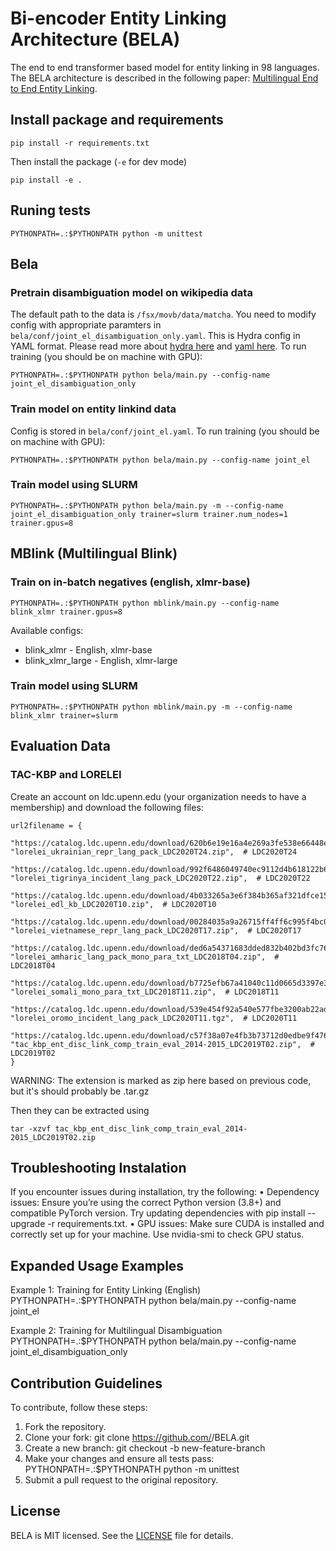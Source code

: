 # Bi-encoder Entity Linking Architecture (BELA)

The end to end transformer based model for entity linking in 98 languages. The BELA architecture is described in the following paper: [Multilingual End to End Entity Linking](https://arxiv.org/pdf/2306.08896.pdf).
## Install package and requirements
```
pip install -r requirements.txt
```

Then install the package (`-e` for dev mode)
```
pip install -e .
```


## Runing tests

```
PYTHONPATH=.:$PYTHONPATH python -m unittest
```

## Bela
### Pretrain disambiguation model on wikipedia data

The default path to the data is `/fsx/movb/data/matcha`. You need to modify config with appropriate paramters in `bela/conf/joint_el_disambiguation_only.yaml`. This is Hydra config in YAML format. Please read more about [hydra here](https://hydra.cc/) and [yaml here](https://docs.ansible.com/ansible/latest/reference_appendices/YAMLSyntax.html). To run training (you should be on machine with GPU):

```
PYTHONPATH=.:$PYTHONPATH python bela/main.py --config-name joint_el_disambiguation_only
```

### Train model on entity linkind data

Config is stored in `bela/conf/joint_el.yaml`. To run training (you should be on machine with GPU):

```
PYTHONPATH=.:$PYTHONPATH python bela/main.py --config-name joint_el
```

### Train model using SLURM

```
PYTHONPATH=.:$PYTHONPATH python bela/main.py -m --config-name joint_el_disambiguation_only trainer=slurm trainer.num_nodes=1 trainer.gpus=8
```

## MBlink (Multilingual Blink)
### Train on in-batch negatives (english, xlmr-base)

```
PYTHONPATH=.:$PYTHONPATH python mblink/main.py --config-name blink_xlmr trainer.gpus=8
```

Available configs:
* blink_xlmr - English, xlmr-base
* blink_xlmr_large - English, xlmr-large

### Train model using SLURM

```
PYTHONPATH=.:$PYTHONPATH python mblink/main.py -m --config-name blink_xlmr trainer=slurm
```

## Evaluation Data
### TAC-KBP and LORELEI
Create an account on ldc.upenn.edu (your organization needs to have a membership) and download the following files:
```
url2filename = {
    "https://catalog.ldc.upenn.edu/download/620b6e19e16a4e269a3fe538e66448e5e4fe2ba0ab40e6f5f879cd2379c5": "lorelei_ukrainian_repr_lang_pack_LDC2020T24.zip",  # LDC2020T24
    "https://catalog.ldc.upenn.edu/download/992f6486049740ec9112d4b618122b6138efa2ca852d26dc1075890dfbf4": "lorelei_tigrinya_incident_lang_pack_LDC2020T22.zip",  # LDC2020T22
    "https://catalog.ldc.upenn.edu/download/4b033265a3e6f384b365af321dfce154447e7ec4ebe339e3995f4ad823ba": "lorelei_edl_kb_LDC2020T10.zip",  # LDC2020T10
    "https://catalog.ldc.upenn.edu/download/00284035a9a26715ff4ff6c995f4bc083ccec32f3dc5459e4c872d1bdfca": "lorelei_vietnamese_repr_lang_pack_LDC2020T17.zip",  # LDC2020T17
    "https://catalog.ldc.upenn.edu/download/ded6a54371683dded832b402bd3fc761a83ad4414ce7c9e3e831f622135b": "lorelei_amharic_lang_pack_mono_para_txt_LDC2018T04.zip",  # LDC2018T04
    "https://catalog.ldc.upenn.edu/download/b7725efb67a41040c11d0665d3397e3dae111f592ce2f2974c3bcb5dad74": "lorelei_somali_mono_para_txt_LDC2018T11.zip",  # LDC2018T11
    "https://catalog.ldc.upenn.edu/download/539e454f92a540e577fbe3200ab22ada71aa6000477d3ac47099763ebeb8": "lorelei_oromo_incident_lang_pack_LDC2020T11.tgz",  # LDC2020T11
    "https://catalog.ldc.upenn.edu/download/c57f38a07e4fb3b73712d0edbe9f4765776a177af2a75783266df069e604": "tac_kbp_ent_disc_link_comp_train_eval_2014-2015_LDC2019T02.zip",  # LDC2019T02
}
```
WARNING: The extension is marked as zip here based on previous code, but it's should probably be .tar.gz


Then they can be extracted using
```
tar -xzvf tac_kbp_ent_disc_link_comp_train_eval_2014-2015_LDC2019T02.zip
```

## Troubleshooting Instalation
If you encounter issues during installation, try the following:
•	Dependency issues: Ensure you’re using the correct Python version (3.8+) and compatible PyTorch version. Try updating dependencies with pip install --upgrade -r requirements.txt.
•	GPU issues: Make sure CUDA is installed and correctly set up for your machine. Use nvidia-smi to check GPU status.

## Expanded Usage Examples
Example 1: Training for Entity Linking (English)
PYTHONPATH=.:$PYTHONPATH python bela/main.py --config-name joint_el

Example 2: Training for Multilingual Disambiguation
PYTHONPATH=.:$PYTHONPATH python bela/main.py --config-name joint_el_disambiguation_only

## Contribution Guidelines
To contribute, follow these steps:

1.	Fork the repository.
2.	Clone your fork:
    git clone https://github.com/<your-username>/BELA.git
3.  Create a new branch:
    git checkout -b new-feature-branch
4.	Make your changes and ensure all tests pass:
    PYTHONPATH=.:$PYTHONPATH python -m unittest
5.	Submit a pull request to the original repository.

## License
BELA is MIT licensed. See the [LICENSE](LICENSE) file for details.
